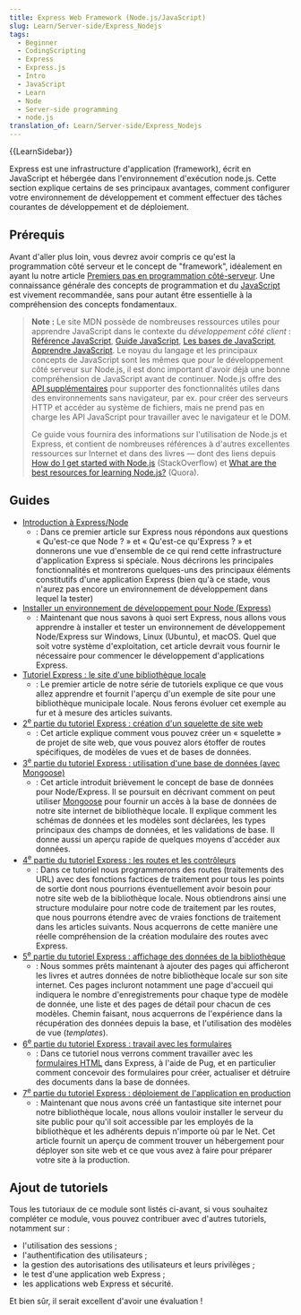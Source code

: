 ```yaml
---
title: Express Web Framework (Node.js/JavaScript)
slug: Learn/Server-side/Express_Nodejs
tags:
  - Beginner
  - CodingScripting
  - Express
  - Express.js
  - Intro
  - JavaScript
  - Learn
  - Node
  - Server-side programming
  - node.js
translation_of: Learn/Server-side/Express_Nodejs
---
```

{{LearnSidebar}}

Express est une infrastructure d'application (framework), écrit en JavaScript et hébergée dans l'environnement d'exécution node.js. Cette section explique certains de ses principaux avantages, comment configurer votre environnement de développement et comment effectuer des tâches courantes de développement et de déploiement.

## Prérequis

Avant d'aller plus loin, vous devrez avoir compris ce qu'est la programmation côté serveur et le concept de "framework", idéalement en ayant lu notre article [Premiers pas en programmation côté-serveur](/fr/docs/Learn/Server-side/First_steps). Une connaissance générale des concepts de programmation et du [JavaScript](/fr/docs/Web/JavaScript) est vivement recommandée, sans pour autant être essentielle à la compréhension des concepts fondamentaux.

> **Note :** Le site MDN possède de nombreuses ressources utiles pour apprendre JavaScript dans le contexte du _développement côté client_ : [Référence JavaScript](/fr/docs/Web/JavaScript), [Guide JavaScript](/fr/docs/Web/JavaScript/Guide), [Les bases de JavaScript](/fr/docs/Learn/Getting_started_with_the_web/JavaScript_basics), [Apprendre JavaScript](/fr/docs/Learn/JavaScript). Le noyau du langage et les principaux concepts de JavaScript sont les mêmes que pour le développement côté serveur sur Node.js, il est donc important d'avoir déjà une bonne compréhension de JavaScript avant de continuer. Node.js offre des [API supplémentaires](https://nodejs.org/dist/latest/docs/api/) pour supporter des fonctionnalités utiles dans des environnements sans navigateur, par ex. pour créer des serveurs HTTP et accéder au système de fichiers, mais ne prend pas en charge les API JavaScript pour travailler avec le navigateur et le DOM.
>
> Ce guide vous fournira des informations sur l'utilisation de Node.js et Express, et contient de nombreuses références à d'autres excellentes ressources sur Internet et dans des livres — dont des liens depuis [How do I get started with Node.js](https://stackoverflow.com/questions/2353818/how-do-i-get-started-with-node-js/5511507#5511507) (StackOverflow) et [What are the best resources for learning Node.js?](https://www.quora.com/What-are-the-best-resources-for-learning-Node-js?) (Quora).

## Guides

- [Introduction à Express/Node](/fr/docs/Learn/Server-side/Express_Nodejs/Introduction)
  - : Dans ce premier article sur Express nous répondons aux questions « Qu'est-ce que Node ? » et « Qu'est-ce qu'Express ? » et donnerons une vue d'ensemble de ce qui rend cette infrastructure d'application Express si spéciale. Nous décrirons les principales fonctionnalités et montrerons quelques-uns des principaux éléments constitutifs d'une application Express (bien qu'à ce stade, vous n'aurez pas encore un environnement de développement dans lequel la tester)
- [Installer un environnement de développement pour Node (Express)](/fr/docs/Learn/Server-side/Express_Nodejs/development_environment)
  - : Maintenant que nous savons à quoi sert Express, nous allons vous apprendre à installer et tester un environnement de développement Node/Express sur Windows, Linux (Ubuntu), et macOS. Quel que soit votre système d'exploitation, cet article devrait vous fournir le nécessaire pour commencer le développement d'applications Express.
- [Tutoriel Express : le site d'une bibliothèque locale](/fr/docs/Learn/Server-side/Express_Nodejs/Tutorial_local_library_website)
  - : Le premier article de notre série de tutoriels explique ce que vous allez apprendre et fournit l'aperçu d'un exemple de site pour une bibliothèque municipale locale. Nous ferons évoluer cet exemple au fur et à mesure des articles suivants.
- [2<sup>e</sup> partie du tutoriel Express : création d'un squelette de site web](/fr/docs/Learn/Server-side/Express_Nodejs/skeleton_website)
  - : Cet article explique comment vous pouvez créer un « squelette » de projet de site web, que vous pouvez alors étoffer de routes spécifiques, de modèles de vues et de bases de données.
- [3<sup>e</sup> partie du tutoriel Express : utilisation d'une base de données (avec Mongoose)](/fr/docs/Learn/Server-side/Express_Nodejs/mongoose)
  - : Cet article introduit brièvement le concept de base de données pour Node/Express. Il se poursuit en décrivant comment on peut utiliser [Mongoose](http://mongoosejs.com/) pour fournir un accès à la base de données de notre site internet de bibliothèque locale. Il explique comment les schémas de données et les modèles sont déclarées, les types principaux des champs de données, et les validations de base. Il donne aussi un aperçu rapide de quelques moyens d'accéder aux données.
- [4<sup>e</sup> partie du tutoriel Express : les routes et les contrôleurs](/fr/docs/Learn/Server-side/Express_Nodejs/routes)
  - : Dans ce tutoriel nous programmerons des routes (traitements des URL) avec des fonctions factices de traitement pour tous les points de sortie dont nous pourrions éventuellement avoir besoin pour notre site web de la bibliothèque locale. Nous obtiendrons ainsi une structure modulaire pour notre code de traitement par les routes, que nous pourrons étendre avec de vraies fonctions de traitement dans les articles suivants. Nous acquerrons de cette manière une réelle compréhension de la création modulaire des routes avec Express.
- [5<sup>e</sup> partie du tutoriel Express : affichage des données de la bibliothèque](/fr/docs/Learn/Server-side/Express_Nodejs/Displaying_data)
  - : Nous sommes prêts maintenant à ajouter des pages qui afficheront les livres et autres données de notre bibliothèque locale sur son site internet. Ces pages incluront notamment une page d'accueil qui indiquera le nombre d'enregistrements pour chaque type de modèle de donnée, une liste et des pages de détail pour chacun de ces modèles. Chemin faisant, nous acquerrons de l'expérience dans la récupération des données depuis la base, et l'utilisation des modèles de vue (_templates_).
- [6<sup>e</sup> partie du tutoriel Express : travail avec les formulaires](/fr/docs/Learn/Server-side/Express_Nodejs/forms)
  - : Dans ce tutoriel nous verrons comment travailler avec les [formulaires HTML](/fr/docs/Learn/Forms) dans Express, à l'aide de Pug, et en particulier comment concevoir des formulaires pour créer, actualiser et détruire des documents dans la base de données.
- [7<sup>e</sup> partie du tutoriel Express : déploiement de l'application en production](/fr/docs/Learn/Server-side/Express_Nodejs/deployment)
  - : Maintenant que nous avons créé un fantastique site internet pour notre bibliothèque locale, nous allons vouloir installer le serveur du site public pour qu'il soit accessible par les employés de la bibliothèque et les adhérents depuis n'importe où par le Net. Cet article fournit un aperçu de comment trouver un hébergement pour déployer son site web et ce que vous avez à faire pour préparer votre site à la production.

## Ajout de tutoriels

Tous les tutoriaux de ce module sont listés ci-avant, si vous souhaitez compléter ce module, vous pouvez contribuer avec d'autres tutoriels, notamment sur :

- l'utilisation des sessions ;
- l'authentification des utilisateurs ;
- la gestion des autorisations des utilisateurs et leurs privilèges ;
- le test d'une application web Express ;
- les applications web Express et sécurité.

Et bien sûr, il serait excellent d'avoir une évaluation !
